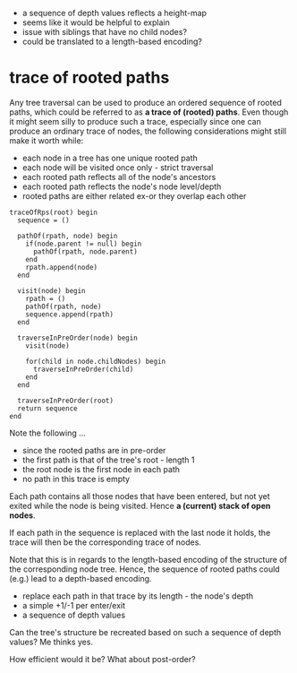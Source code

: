 
- a sequence of depth values reflects a height-map
- seems like it would be helpful to explain
- issue with siblings that have no child nodes?
- could be translated to a length-based encoding?

<!-- ======================================================================= -->
# trace of rooted paths

Any tree traversal can be used to produce an ordered sequence of rooted paths,
which could be referred to as **a trace of (rooted) paths**. Even though it might
seem silly to produce such a trace, especially since one can produce an ordinary
trace of nodes, the following considerations might still make it worth while:

* each node in a tree has one unique rooted path
* each node will be visited once only - strict traversal
* each rooted path reflects all of the node's ancestors
* each rooted path reflects the node's node level/depth
* rooted paths are either related ex-or they overlap each other

```
traceOfRps(root) begin
  sequence = ()

  pathOf(rpath, node) begin
    if(node.parent != null) begin
      pathOf(rpath, node.parent)
    end
    rpath.append(node)
  end

  visit(node) begin
    rpath = ()
    pathOf(rpath, node)
    sequence.append(rpath)
  end

  traverseInPreOrder(node) begin
    visit(node)

    for(child in node.childNodes) begin
      traverseInPreOrder(child)
    end
  end

  traverseInPreOrder(root)
  return sequence
end
```

<!-- ======================================================================= -->

Note the following ...

* since the rooted paths are in pre-order
* the first path is that of the tree's root - length 1
* the root node is the first node in each path
* no path in this trace is empty

Each path contains all those nodes that have been entered, but not yet exited
while the node is being visited. Hence **a (current) stack of open nodes**.

If each path in the sequence is replaced with the last node it holds, the trace
will then be the corresponding trace of nodes.

<!-- ======================================================================= -->

Note that this is in regards to the length-based encoding of the structure of
the corresponding node tree. Hence, the sequence of rooted paths could (e.g.)
lead to a depth-based encoding.

* replace each path in that trace by its length - the node's depth
* a simple +1/-1 per enter/exit
* a sequence of depth values

Can the tree's structure be recreated based on such a sequence of depth values?
Me thinks yes.

How efficient would it be?
What about post-order?

